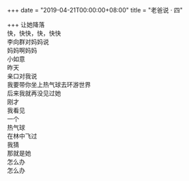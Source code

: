 +++
date = "2019-04-21T00:00:00+08:00"
title = "老爸说 · 四"

+++
让她降落  
快，快快，快，快快  
李向群对妈妈说  
妈妈啊妈妈  
小如意  
昨天  
亲口对我说  
我要带你坐上热气球去环游世界  
后来我就再没见过她  
刚才  
我看见  
一个  
热气球  
在林中飞过  
我猜  
那就是她  
怎么办  
怎么办  